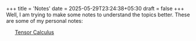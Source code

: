 +++
title = 'Notes'
date = 2025-05-29T23:24:38+05:30
draft = false
+++
Well, I am trying to make some notes to understand the topics better. These are some of my personal notes:
<ul>
<a href="https://raw.githubusercontent.com/LoneWolf1304/Notes/main/Tensor%20Analysis/main.pdf" target="_blank" rel="noopener">Tensor Calculus</a>
</ul>
